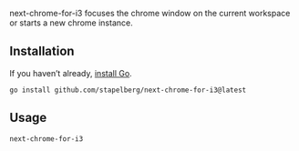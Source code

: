 next-chrome-for-i3 focuses the chrome window on the current workspace or starts a new chrome instance.

## Installation

If you haven’t already, [install Go](https://golang.org/dl/).

```shell
go install github.com/stapelberg/next-chrome-for-i3@latest
```

## Usage

```shell
next-chrome-for-i3
```
